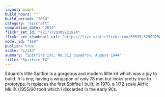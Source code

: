 ```yaml
---
layout: model
build_hours: ""
build_period: "2014"
category: "aircraft"
completion_date: "2014"
flickr_set_id: "72177720309221924"
flickr_set_thumbnail_url: "https://live.staticflickr.com/65535/52990298936_8e9332eda1_m.jpg"
model_id: "160"
publish: true
scale: "1/144"
summary: "Spitfire IXc, No.312 Squadron, August 1944"
title: "Spitfire IX"
---
```


Eduard's little Spitfire is a gorgeous and modern little kit which was a joy to build. It is tiny, having a wingspan of only 78 mm but looks pretty true to prototype. It replaces the first Spitfire I built, in 1970, a 1/72 scale Airfix Mk.IX (1955/60 tool) which I discarded in the early 90s. 
